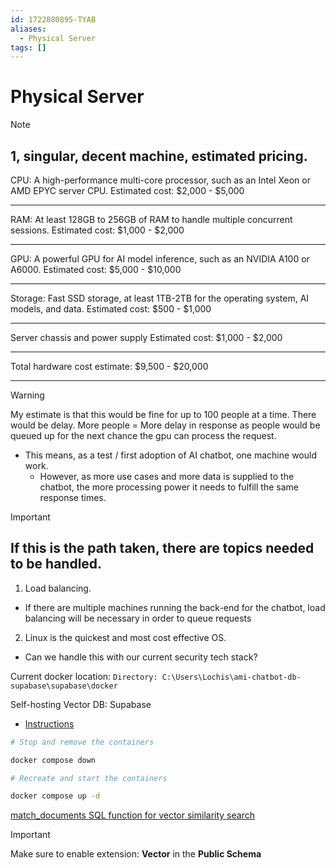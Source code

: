 ```yaml
---
id: 1722880895-TYAB
aliases:
  - Physical Server
tags: []
---
```


# Physical Server

> [!NOTE]
>
> ## 1, singular, decent machine, estimated pricing.
>
> CPU: A high-performance multi-core processor, such as an Intel Xeon or AMD EPYC server CPU.
> Estimated cost: $2,000 - $5,000
>
> ---
>
> RAM: At least 128GB to 256GB of RAM to handle multiple concurrent sessions.
> Estimated cost: $1,000 - $2,000
>
> ---
>
> GPU: A powerful GPU for AI model inference, such as an NVIDIA A100 or A6000.
> Estimated cost: $5,000 - $10,000
>
> ---
>
> Storage: Fast SSD storage, at least 1TB-2TB for the operating system, AI models, and data.
> Estimated cost: $500 - $1,000
>
> ---
>
> Server chassis and power supply
> Estimated cost: $1,000 - $2,000
>
> ---
>
> Total hardware cost estimate: $9,500 - $20,000

---

> [!WARNING]
> My estimate is that this would be fine for up to 100 people at a time. There would be delay.
> More people = More delay in response as people would be queued up for the next chance the gpu can process the request.
>
> - This means, as a test / first adoption of AI chatbot, one machine would work.
>   - However, as more use cases and more data is supplied to the chatbot, the more processing power it needs to fulfill the same response times.

> [!important]
>
> ## If this is the path taken, there are topics needed to be handled.
>
> 1. Load balancing.
>
> - If there are multiple machines running the back-end for the chatbot, load balancing will be necessary in order to queue requests
>
> 2. Linux is the quickest and most cost effective OS.
>
> - Can we handle this with our current security tech stack?

Current docker location: `Directory: C:\Users\Lochis\ami-chatbot-db-supabase\supabase\docker`

Self-hosting Vector DB: Supabase

- [Instructions](https://supabase.com/docs/guides/self-hosting/docker)

```bash
# Stop and remove the containers

docker compose down

# Recreate and start the containers

docker compose up -d
```

[match_documents SQL function for vector similarity search](match_documents.md)

> [!IMPORTANT]
> Make sure to enable extension: **Vector** in the **Public Schema**
